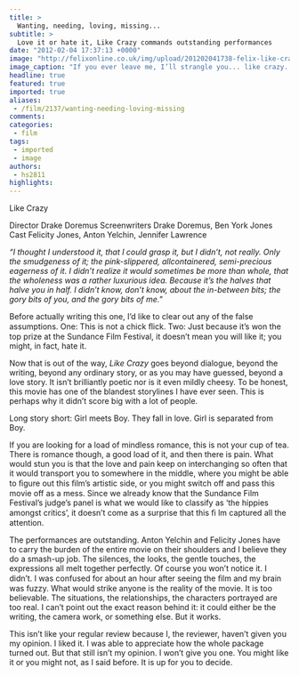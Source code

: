 ```yaml
---
title: >
  Wanting, needing, loving, missing...
subtitle: >
  Love it or hate it, Like Crazy commands outstanding performances
date: "2012-02-04 17:37:13 +0000"
image: "http://felixonline.co.uk/img/upload/201202041738-felix-like-crazy-460x307.jpg"
image_caption: "If you ever leave me, I’ll strangle you... like crazy..."
headline: true
featured: true
imported: true
aliases:
 - /film/2137/wanting-needing-loving-missing
comments:
categories:
 - film
tags:
 - imported
 - image
authors:
 - hs2811
highlights:
---
```


Like Crazy

Director Drake Doremus
Screenwriters Drake Doremus, Ben York Jones
Cast Felicity Jones, Anton Yelchin, Jennifer Lawrence

_“I thought I understood it, that I could grasp it, but I didn’t, not really. Only the smudgeness of it; the pink-slippered, allcontainered, semi-precious eagerness of it. I didn’t realize it would sometimes be more than whole, that the wholeness was a rather luxurious idea. Because it’s the halves that halve you in half. I didn’t know, don’t know, about the in-between bits; the gory bits of you, and the gory bits of me."_

Before actually writing this one, I’d like to clear out any of the false assumptions. One: This is not a chick ﬂick. Two: Just because it’s won the top prize at the Sundance Film Festival, it doesn’t mean you will like it; you might, in fact, hate it.

Now that is out of the way, _Like Crazy_ goes beyond dialogue, beyond the writing, beyond any ordinary story, or as you may have guessed, beyond a love story. It isn’t brilliantly poetic nor is it even mildly cheesy. To be honest, this movie has one of the blandest storylines I have ever seen. This is perhaps why it didn’t score big with a lot of people.

Long story short: Girl meets Boy. They fall in love. Girl is separated from Boy.

If you are looking for a load of mindless romance, this is not your cup of tea. There is romance though, a good load of it, and then there is pain. What would stun you is that the love and pain keep on interchanging so often that it would transport you to somewhere in the middle, where you might be able to ﬁgure out this ﬁlm’s artistic side, or you might switch off and pass this movie off as a mess. Since we already know that the Sundance Film Festival’s judge’s panel is what we would like to classify as ‘the hippies amongst critics’, it doesn’t come as a surprise that this ﬁ lm captured all the attention.

The performances are outstanding. Anton Yelchin and Felicity Jones have to carry the burden of the entire movie on their shoulders and I believe they do a smash-up job. The silences, the looks, the gentle touches, the expressions all melt together perfectly. Of course you won’t notice it. I didn’t. I was confused for about an hour after seeing the ﬁlm and my brain was fuzzy. What would strike anyone is the reality of the movie. It is too believable. The situations, the relationships, the characters portrayed are too real. I can’t point out the exact reason behind it: it could either be the writing, the camera work, or something else. But it works.

This isn’t like your regular review because I, the reviewer, haven’t given you my opinion. I liked it. I was able to appreciate how the whole package turned out. But that still isn’t my opinion. I won’t give you one. You might like it or you might not, as I said before. It is up for you to decide.

